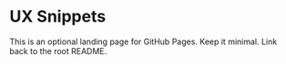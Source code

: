 # UX Snippets

This is an optional landing page for GitHub Pages. Keep it minimal. Link back to the root README.
